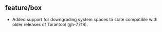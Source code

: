 ## feature/box

* Added support for downgrading system spaces to state compatible with older
  releases of Tarantool (gh-7718).
